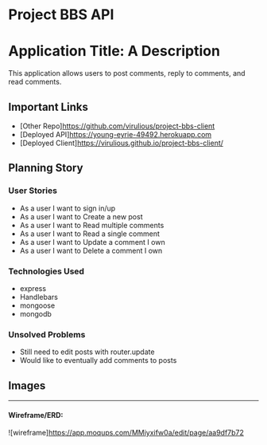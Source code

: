 # Project BBS API

# Application Title: A Description

This application allows users to
post comments, reply to comments,
and read comments.

## Important Links

- [Other Repo]https://github.com/virulious/project-bbs-client
- [Deployed API]https://young-eyrie-49492.herokuapp.com
- [Deployed Client]https://virulious.github.io/project-bbs-client/

## Planning Story



### User Stories

- As a user I want to sign in/up
- As a user I want to Create a new post
- As a user I want to Read multiple comments
- As a user I want to Read a single comment
- As a user I want to Update a comment I own
- As a user I want to Delete a comment I own

### Technologies Used

- express
- Handlebars
- mongoose
- mongodb

### Unsolved Problems

- Still need to edit posts with router.update
- Would like to eventually add comments to posts

## Images

---

#### Wireframe/ERD:
![wireframe]https://app.moqups.com/MMiyxifw0a/edit/page/aa9df7b72
